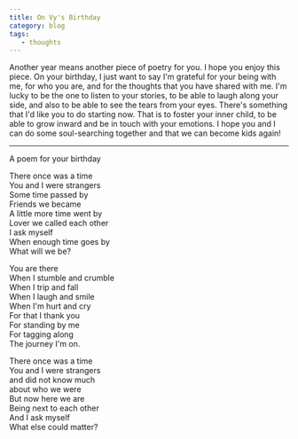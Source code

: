 ```yaml
---
title: On Vy's Birthday
category: blog
tags:
   - thoughts
---
```


Another year means another piece of poetry for you. I hope you enjoy this piece. On your birthday, I just want to say I'm grateful for your being with me, for who you are, and for the thoughts that you have shared with me. I'm lucky to be the one to listen to your stories, to be able to laugh along your side, and also to be able to see the tears from your eyes. There's something that I'd like you to do starting now. That is to foster your inner child, to be able to grow inward and be in touch with your emotions. I hope you and I can do some soul-searching together and that we can become kids again!

----

A poem for your birthday  

There once was a time  
You and I were strangers  
Some time passed by  
Friends we became  
A little more time went by  
Lover we called each other  
I ask myself  
When enough time goes by  
What will we be?  

You are there  
When I stumble and crumble  
When I trip and fall  
When I laugh and smile  
When I'm hurt and cry  
For that I thank you  
For standing by me  
For tagging along  
The journey I'm on.  

There once was a time  
You and I were strangers  
and did not know much  
about who we were  
But now here we are  
Being next to each other  
And I ask myself  
What else could matter?  
